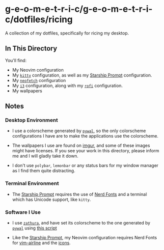 # g-e-o-m-e-t-r-i-c/g-e-o-m-e-t-r-i-c/dotfiles/ricing

A collection of my dotfiles, specifically for ricing my desktop.

## In This Directory

You'll find:
- My Neovim configuration
- My [`kitty`](https://sw.kovidgoyal.net/kitty/) configuration, as well as my [Starship Prompt](https://starship.rs/) configuration.
- My [`neofetch`](https://github.com/dylanaraps/neofetch) configuration
- My [`i3`](https://i3wm.org/) configuration, along with my [`rofi`](https://github.com/davatorium/rofi) configuration.
- My wallpapers


## Notes

### Desktop Environment
- I use a colorscheme generated by [`pywal`](https://github.com/dylanaraps/pywal), so the only colorscheme configurations I have are to make the applications use the colorscheme.

- The wallpapers I use are found on [imgur](https://imgur.com), and some of these images might have licenses. If you see your work in this directory, please inform me and I will gladly take it down.

- I don't use `polybar`, `lemonbar` or any status bars for my window manager as I find them quite distracting.

### Terminal Environment
- The [Starship Prompt](https://starship.rs/) requires the use of [Nerd Fonts](https://nerdfonts.com) and a terminal which has Unicode support, like `kitty`.

### Software I Use

- I use [`zathura`](https://pwmt.org/projects/zathura/), and have set its colorscheme to the one generated by [`pywal`](https://github.com/dylanaraps/pywal) using [this script](https://github.com/GideonWolfe/Zathura-Pywal)

- Like the [Starship Prompt](https://starship.rs), my Neovim configuration requires Nerd Fonts for [vim-airline](https://github.com/vim-airline/vim-airline) and the [icons](https://github.com/ryanoasis/vim-devicons/).
